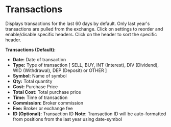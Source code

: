 # **Transactions**

Displays transactions for the last 60 days by default. Only last year's transactions are pulled from the exchange.
Click on settings to reorder and enable/disable specific headers.
Click on the header to sort the specific header.

**Transactions (Default):**
  - **Date:** Date of transaction
  - **Type:** Type of transaction [ SELL, BUY, INT (Interest), DIV (Dividend), WID (Withdrawal), DEP (Deposit) or OTHER ]
  - **Symbol:** Name of symbol
  - **Qty:** Total quantity
  - **Cost:** Purchase Price
  - **Total Cost:** Total purchase price
  - **Time:** Time of transaction
  - **Commission:** Broker commission
  - **Fee:** Broker or exchange fee
  - **ID (Optional):** Transaction ID
    **Note**: Transaction ID will be auto-formatted from positions from the last year using date-symbol

